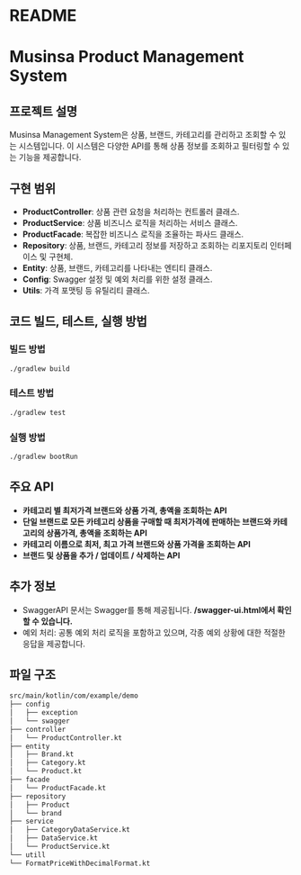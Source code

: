 # README
# Musinsa Product Management System

## 프로젝트 설명

Musinsa Management System은 상품, 브랜드, 카테고리를 관리하고 조회할 수 있는 시스템입니다. 이 시스템은 다양한 API를 통해 상품 정보를 조회하고 필터링할 수 있는 기능을 제공합니다.

## 구현 범위

- **ProductController**: 상품 관련 요청을 처리하는 컨트롤러 클래스.
- **ProductService**: 상품 비즈니스 로직을 처리하는 서비스 클래스.
- **ProductFacade**: 복잡한 비즈니스 로직을 조율하는 파사드 클래스.
- **Repository**: 상품, 브랜드, 카테고리 정보를 저장하고 조회하는 리포지토리 인터페이스 및 구현체.
- **Entity**: 상품, 브랜드, 카테고리를 나타내는 엔티티 클래스.
- **Config**: Swagger 설정 및 예외 처리를 위한 설정 클래스.
- **Utils**: 가격 포맷팅 등 유틸리티 클래스.

## 코드 빌드, 테스트, 실행 방법

### 빌드 방법

```bash
./gradlew build
```

### 테스트 방법

```bash
./gradlew test
```
### 실행 방법

```bash
./gradlew bootRun
```

## 주요 API

- **카테고리 별 최저가격 브랜드와 상품 가격, 총액을 조회하는 API**
- **단일 브랜드로 모든 카테고리 상품을 구매할 때 최저가격에 판매하는 브랜드와 카테고리의 상품가격, 총액을
  조회하는 API**
- **카테고리 이름으로 최저, 최고 가격 브랜드와 상품 가격을 조회하는 API**
- **브랜드 및 상품을 추가 / 업데이트 / 삭제하는 API**

## 추가 정보
- SwaggerAPI 문서는 Swagger를 통해 제공됩니다. **/swagger-ui.html에서 확인할 수 있습니다.**
- 예외 처리: 공통 예외 처리 로직을 포함하고 있으며, 각종 예외 상황에 대한 적절한 응답을 제공합니다.

## 파일 구조
```bash
src/main/kotlin/com/example/demo
├── config
│   ├── exception
│   └── swagger
├── controller
│   └── ProductController.kt
├── entity
│   ├── Brand.kt
│   ├── Category.kt
│   └── Product.kt
├── facade
│   └── ProductFacade.kt
├── repository
│   ├── Product
│   └── brand
├── service
│   ├── CategoryDataService.kt
│   ├── DataService.kt
│   └── ProductService.kt
└── utill
└── FormatPriceWithDecimalFormat.kt
```
